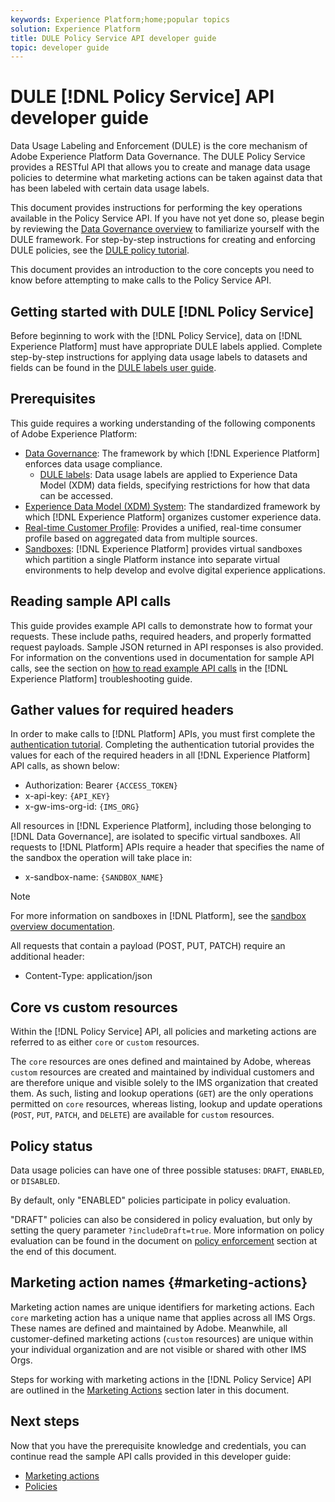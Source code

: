 ```yaml
---
keywords: Experience Platform;home;popular topics
solution: Experience Platform
title: DULE Policy Service API developer guide
topic: developer guide
---
```


# DULE [!DNL Policy Service] API developer guide

Data Usage Labeling and Enforcement (DULE) is the core mechanism of Adobe Experience Platform Data Governance. The DULE Policy Service provides a RESTful API that allows you to create and manage data usage policies to determine what marketing actions can be taken against data that has been labeled with certain data usage labels.

This document provides instructions for performing the key operations available in the Policy Service API. If you have not yet done so, please begin by reviewing the [Data Governance overview](../home.md) to familiarize yourself with the DULE framework. For step-by-step instructions for creating and enforcing DULE policies, see the [DULE policy tutorial](../policies/create.md).

This document provides an introduction to the core concepts you need to know before attempting to make calls to the Policy Service API.

## Getting started with DULE [!DNL Policy Service]

Before beginning to work with the [!DNL Policy Service], data on [!DNL Experience Platform] must have appropriate DULE labels applied. Complete step-by-step instructions for applying data usage labels to datasets and fields can be found in the [DULE labels user guide](../labels/user-guide.md). 

## Prerequisites

This guide requires a working understanding of the following components of Adobe Experience Platform:

* [Data Governance](../home.md): The framework by which [!DNL Experience Platform] enforces data usage compliance.
    * [DULE labels](../labels/overview.md): Data usage labels are applied to Experience Data Model (XDM) data fields, specifying restrictions for how that data can be accessed.
* [Experience Data Model (XDM) System](../../xdm/home.md): The standardized framework by which [!DNL Experience Platform] organizes customer experience data.
* [Real-time Customer Profile](../../profile/home.md): Provides a unified, real-time consumer profile based on aggregated data from multiple sources.
* [Sandboxes](../../sandboxes/home.md): [!DNL Experience Platform] provides virtual sandboxes which partition a single Platform instance into separate virtual environments to help develop and evolve digital experience applications.

## Reading sample API calls

This guide provides example API calls to demonstrate how to format your requests. These include paths, required headers, and properly formatted request payloads. Sample JSON returned in API responses is also provided. For information on the conventions used in documentation for sample API calls, see the section on [how to read example API calls](../../landing/troubleshooting.md#how-do-i-format-an-api-request) in the [!DNL Experience Platform] troubleshooting guide.

## Gather values for required headers

In order to make calls to [!DNL Platform] APIs, you must first complete the [authentication tutorial](../../tutorials/authentication.md). Completing the authentication tutorial provides the values for each of the required headers in all [!DNL Experience Platform] API calls, as shown below:

* Authorization: Bearer `{ACCESS_TOKEN}`
* x-api-key: `{API_KEY}`
* x-gw-ims-org-id: `{IMS_ORG}`

All resources in [!DNL Experience Platform], including those belonging to [!DNL Data Governance], are isolated to specific virtual sandboxes. All requests to [!DNL Platform] APIs require a header that specifies the name of the sandbox the operation will take place in:

* x-sandbox-name: `{SANDBOX_NAME}`

>[!NOTE]
>
>For more information on sandboxes in [!DNL Platform], see the [sandbox overview documentation](../../sandboxes/home.md). 

All requests that contain a payload (POST, PUT, PATCH) require an additional header:

* Content-Type: application/json

## Core vs custom resources

Within the [!DNL Policy Service] API, all policies and marketing actions are referred to as either `core` or `custom` resources. 

The `core` resources are ones defined and maintained by Adobe, whereas `custom` resources are created and maintained by individual customers and are therefore unique and visible solely to the IMS organization that created them. As such, listing and lookup operations (`GET`) are the only operations permitted on `core` resources, whereas listing, lookup and update operations (`POST`, `PUT`, `PATCH`, and `DELETE`) are available for `custom` resources.

## Policy status

Data usage policies can have one of three possible statuses: `DRAFT`, `ENABLED`, or `DISABLED`. 

By default, only "ENABLED" policies participate in policy evaluation. 

"DRAFT" policies can also be considered in policy evaluation, but only by setting the query parameter `?includeDraft=true`. More information on policy evaluation can be found in the document on [policy enforcement](../enforcement/overview.md) section at the end of this document.

## Marketing action names {#marketing-actions}

Marketing action names are unique identifiers for marketing actions. Each `core` marketing action has a unique name that applies across all IMS Orgs. These names are defined and maintained by Adobe. Meanwhile, all customer-defined marketing actions (`custom` resources) are unique within your individual organization and are not visible or shared with other IMS Orgs. 

Steps for working with marketing actions in the [!DNL Policy Service] API are outlined in the [Marketing Actions](#marketing-actions) section later in this document.

## Next steps

Now that you have the prerequisite knowledge and credentials, you can continue read the sample API calls provided in this developer guide:

* [Marketing actions](marketing-actions.md)
* [Policies](policies.md)